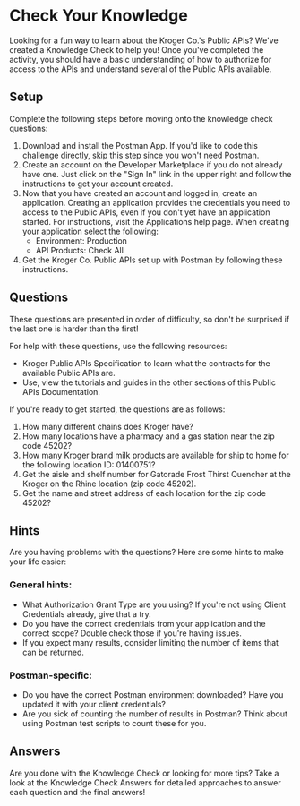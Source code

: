 # Check Your Knowledge

Looking for a fun way to learn about the Kroger Co.'s Public APIs? We've created a Knowledge Check to help you! Once you've completed the activity, you should have a basic understanding of how to authorize for access to the APIs and understand several of the Public APIs available.

## Setup
Complete the following steps before moving onto the knowledge check questions:

1. Download and install the Postman App. If you'd like to code this challenge directly, skip this step since you won't need Postman.
2. Create an account on the Developer Marketplace if you do not already have one. Just click on the "Sign In" link in the upper right and follow the instructions to get your account created.
3. Now that you have created an account and logged in, create an application. Creating an application provides the credentials you need to access to the Public APIs, even if you don't yet have an application started. For instructions, visit the Applications help page. When creating your application select the following:
   - Environment: Production
   - API Products: Check All
4. Get the Kroger Co. Public APIs set up with Postman by following these instructions.

## Questions
These questions are presented in order of difficulty, so don't be surprised if the last one is harder than the first!

For help with these questions, use the following resources:
- Kroger Public APIs Specification to learn what the contracts for the available Public APIs are.
- Use, view the tutorials and guides in the other sections of this Public APIs Documentation.

If you're ready to get started, the questions are as follows:

1. How many different chains does Kroger have?
2. How many locations have a pharmacy and a gas station near the zip code 45202?
3. How many Kroger brand milk products are available for ship to home for the following location ID: 01400751?
4. Get the aisle and shelf number for Gatorade Frost Thirst Quencher at the Kroger on the Rhine location (zip code 45202).
5. Get the name and street address of each location for the zip code 45202?

## Hints
Are you having problems with the questions? Here are some hints to make your life easier:

### General hints:
- What Authorization Grant Type are you using? If you're not using Client Credentials already, give that a try.
- Do you have the correct credentials from your application and the correct scope? Double check those if you're having issues.
- If you expect many results, consider limiting the number of items that can be returned.

### Postman-specific:
- Do you have the correct Postman environment downloaded? Have you updated it with your client credentials?
- Are you sick of counting the number of results in Postman? Think about using Postman test scripts to count these for you.

## Answers
Are you done with the Knowledge Check or looking for more tips? Take a look at the Knowledge Check Answers for detailed approaches to answer each question and the final answers!